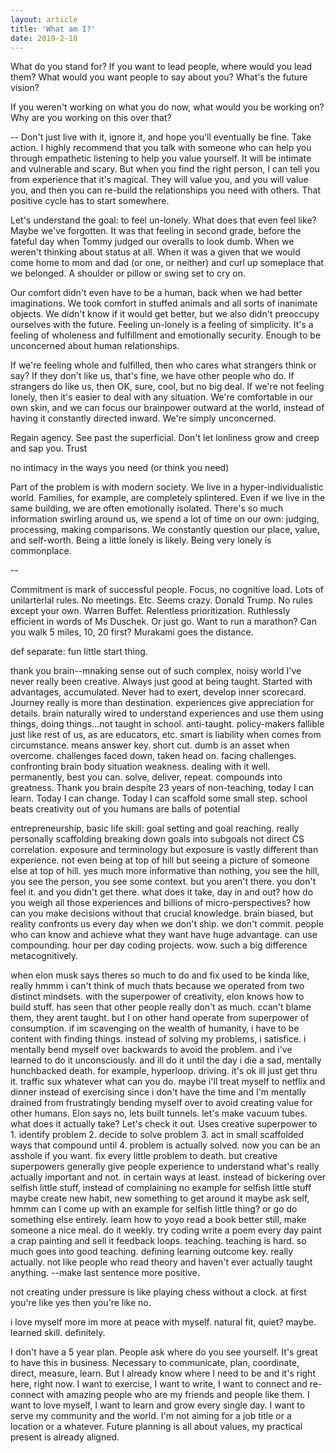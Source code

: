 ```yaml
---
layout: article
title: 'What am I?'
date: 2019-2-18
---
```


What do you stand for? If you want to lead people, where would you lead them? What would you want people to say about you? What's the future vision?

If you weren't working on what you do now, what would you be working on? Why are you working on this over that?



--
Don't just live with it, ignore it, and hope you'll eventually be fine. Take action. I highly recommend that you talk with someone who can help you through empathetic listening to help you value yourself. It will be intimate and vulnerable and scary. But when you find the right person, I can tell you from experience that it's magical. They will value you, and you will value you, and then you can re-build the relationships you need with others. That positive cycle has to start somewhere.


Let's understand the goal: to feel un-lonely. What does that even feel like? Maybe we've forgotten. It was that feeling in second grade, before the fateful day when Tommy judged our overalls to look dumb. When we weren't thinking about status at all. When it was a given that we would come home to mom and dad (or one, or neither) and curl up someplace that we belonged. A shoulder or pillow or swing set to cry on.

Our comfort didn't even have to be a human, back when we had better imaginations. We took comfort in stuffed animals and all sorts of inanimate objects. We didn't know if it would get better, but we also didn't preoccupy ourselves with the future. Feeling un-lonely is a feeling of simplicity. It's a feeling of wholeness and fulfillment and emotionally security. Enough to be unconcerned about human relationships.

If we're feeling whole and fulfilled, then who cares what strangers think or say? If they don't like us, that's fine, we have other people who do. If strangers do like us, then OK, sure, cool, but no big deal. If we're not feeling lonely, then it's easier to deal with any situation. We're comfortable in our own skin, and we can focus our brainpower outward at the world, instead of having it constantly directed inward. We're simply unconcerned.



Regain agency. See past the superficial. Don't let lonliness grow and creep and sap you. Trust

no intimacy in the ways you need (or think you need)


Part of the problem is with modern society. We live in a hyper-individualistic world. Families, for example, are completely splintered. Even if we live in the same building, we are often emotionally isolated. There's so much information swirling around us, we spend a lot of time on our own: judging, processing, making comparisons. We constantly question our place, value, and self-worth. Being a little lonely is likely. Being very lonely is commonplace.



--

Commitment is mark of successful people. Focus, no cognitive load. Lots of unilarterlal rules. No meetings. Etc. Seems crazy. Donald Trump. No rules except your own. Warren Buffet. Relentless prioritization. Ruthlessly efficient in words of Ms Duschek. Or just go. Want to run a marathon? Can you walk 5 miles, 10, 20 first? Murakami goes the distance.


def separate: fun little start thing.


thank you brain--mnaking sense out of such complex, noisy world
I've never really been creative. Always just good at being taught.
Started with advantages, accumulated. Never had to exert, develop inner scorecard.
Journey really is more than destination.
experiences give appreciation for details.
brain naturally wired to understand experiences and use them
using things, doing things...not taught in school. anti-taught.
policy-makers fallible just like rest of us, as are educators, etc.
smart is liability when comes from circumstance. means answer key. short cut.
dumb is an asset when overcome. challenges faced down, taken head on.
facing challenges. confronting brain body situation weakness.
dealing with it well. permanently, best you can.
solve, deliver, repeat.
compounds into greatness.
Thank you brain despite 23 years of non-teaching, today I can learn.
Today I can change. Today I can scaffold some small step.
school beats creativity out of you
humans are balls of potential

entrepreneurship, basic life skill: goal setting and goal reaching. really
personally scaffolding
breaking down goals into subgoals
not direct CS correlation.
exposure and terminology
but exposure is vastly different than experience.
not even being at top of hill but seeing a picture of someone else at top of hill.
yes much more informative than nothing, you see the hill, you see the person, you see some context.
but you aren't there. you don't feel it.
and you didn't get there. what does it take, day in and out?
how do you weigh all those experiences and billions of micro-perspectives?
how can you make decisions without that crucial knowledge.
brain biased, but reality confronts us every day when we don't ship. we don't commit.
people who can know and achieve what they want have huge advantage.
can use compounding. hour per day coding projects. wow. such a big difference metacognitively.


when elon musk says theres so much to do and fix
used to be kinda like, really hmmm i can't think of much
thats because we operated from two distinct mindsets.
with the superpower of creativity, elon knows how to build stuff.
has seen that other people really don't as much. ccan't blame them, they arent taught.
but I on other hand operate from superpower of consumption.
if im scavenging on the wealth of humanity, i have to be content with finding things.
instead of solving my problems, i satisfice. i mentally bend myself over backwards to avoid the problem. and i've learned to do it unconsciously. and ill do it until the day i die a sad, mentally hunchbacked death.
for example, hyperloop. driving. it's ok ill just get thru it. traffic sux whatever what can you do. maybe i'll treat myself to netflix and dinner instead of exercising since i don't have the time and I'm mentally drained from frustratingly bending myself over to avoid creating value for other humans.
Elon says no, lets built tunnels. let's make vacuum tubes. what does it actually take? Let's check it out. Uses creative superpower to 1. identify problem 2. decide to solve problem 3. act in small scaffolded ways that compound until 4. problem is actually solved.
now you can be an asshole if you want. fix every little problem to death.
but creative superpowers generally give people experience to understand what's really actually important and not. in certain ways at least.
instead of bickering over selfish little stuff,
instead of complaining no example for selfish little stuff
maybe create new habit, new something to get around it
maybe ask self, hmmm can I come up with an example for selfish little thing?
or go do something else entirely.
learn how to yoyo
read a book
better still, make someone a nice meal. do it weekly.
try coding
write a poem every day
paint a crap painting and sell it
feedback loops.
teaching. teaching is hard.
so much goes into good teaching.
defining learning outcome key. really actually.
not like people who read theory and haven't ever actually taught anything.
--make last sentence more positive.


not creating under pressure is like playing chess without a clock.
at first you're like yes
then you're like no.

i love myself more
im more at peace with myself.
natural fit, quiet? maybe.
learned skill.
definitely.


I don't have a 5 year plan. People ask where do you see yourself. It's great to have this in business. Necessary to communicate, plan, coordinate, direct, measure, learn. But I already know where I need to be and it's right here, right now. I want to exercise, I want to write, I want to connect and re-connect with amazing people who are my friends and people like them. I want to love myself, I want to learn and grow every single day. I want to serve my community and the world. I'm not aiming for a job title or a location or a whatever. Future planning is all about values, my practical present is already aligned.
